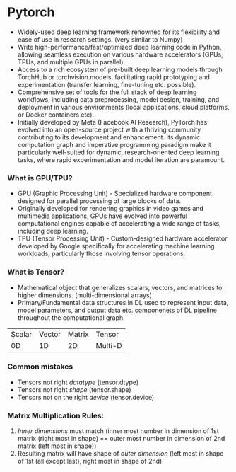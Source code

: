# Pytorch

* Widely-used deep learning framework renowned for its flexibility and ease of use in research settings. (very similar to Numpy)
* Write high-performance/fast/optimized deep learning code in Python, allowing seamless execution on various hardware accelerators (GPUs, TPUs, and multiple GPUs in parallel).
* Access to a rich ecosystem of pre-built deep learning models through TorchHub or torchvision.models, facilitating rapid prototyping and experimentation (transfer learning, fine-tuning etc. possible).
* Comprehensive set of tools for the full stack of deep learning workflows, including data preprocessing, model design, training, and deployment in various environments (local applications, cloud platforms, or Docker containers etc).
* Initially developed by Meta (Facebook AI Research), PyTorch has evolved into an open-source project with a thriving community contributing to its development and enhancement. Its dynamic computation graph and imperative programming paradigm make it particularly well-suited for dynamic, research-oriented deep learning tasks, where rapid experimentation and model iteration are paramount.

### What is GPU/TPU?
* GPU (Graphic Processing Unit) - Specialized hardware component designed for parallel processing of large blocks of data.
* Originally developed for rendering graphics in video games and multimedia applications, GPUs have evolved into powerful computational engines capable of accelerating a wide range of tasks, including deep learning.
* TPU (Tensor Processing Unit) - Custom-designed hardware accelerator developed by Google specifically for accelerating machine learning workloads, particularly those involving tensor operations.

### What is Tensor?
* Mathematical object that generalizes scalars, vectors, and matrices to higher dimensions. (multi-dimensional arrays)
* Primary/Fundamental data structures in DL used to represent input data, model parameters, and output data etc. componenets of DL pipeline throughout the computational graph.
  
| | | | |
|-|-|-|-|
| Scalar | Vector | Matrix | Tensor |
| 0D | 1D | 2D | Multi-D |

### Common mistakes
* Tensors not right *datatype* (tensor.dtype)
* Tensors not right *shape* (tensor.shape)
* Tensors not on the right *device* (tensor.device)

### Matrix Multiplication Rules:
1. *Inner dimensions* must match (inner most number in dimension of 1st matrix (right most in shape) == outer most number in dimension of 2nd matrix (left most in shape))
2. Resulting matrix will have shape of *outer dimension* (left most in shape of 1st (all except last), right most in shape of 2nd)
